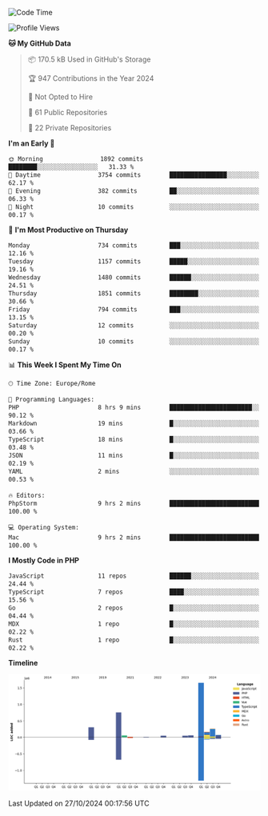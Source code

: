 <!--START_SECTION:waka-->
![Code Time](http://img.shields.io/badge/Code%20Time-5%2C410%20hrs%2034%20mins-blue)

![Profile Views](http://img.shields.io/badge/Profile%20Views-0-blue)

**🐱 My GitHub Data** 

> 📦 170.5 kB Used in GitHub's Storage 
 > 
> 🏆 947 Contributions in the Year 2024
 > 
> 🚫 Not Opted to Hire
 > 
> 📜 61 Public Repositories 
 > 
> 🔑 22 Private Repositories 
 > 
**I'm an Early 🐤** 

```text
🌞 Morning                1892 commits        ████████░░░░░░░░░░░░░░░░░   31.33 % 
🌆 Daytime                3754 commits        ████████████████░░░░░░░░░   62.17 % 
🌃 Evening                382 commits         ██░░░░░░░░░░░░░░░░░░░░░░░   06.33 % 
🌙 Night                  10 commits          ░░░░░░░░░░░░░░░░░░░░░░░░░   00.17 % 
```
📅 **I'm Most Productive on Thursday** 

```text
Monday                   734 commits         ███░░░░░░░░░░░░░░░░░░░░░░   12.16 % 
Tuesday                  1157 commits        █████░░░░░░░░░░░░░░░░░░░░   19.16 % 
Wednesday                1480 commits        ██████░░░░░░░░░░░░░░░░░░░   24.51 % 
Thursday                 1851 commits        ████████░░░░░░░░░░░░░░░░░   30.66 % 
Friday                   794 commits         ███░░░░░░░░░░░░░░░░░░░░░░   13.15 % 
Saturday                 12 commits          ░░░░░░░░░░░░░░░░░░░░░░░░░   00.20 % 
Sunday                   10 commits          ░░░░░░░░░░░░░░░░░░░░░░░░░   00.17 % 
```


📊 **This Week I Spent My Time On** 

```text
🕑︎ Time Zone: Europe/Rome

💬 Programming Languages: 
PHP                      8 hrs 9 mins        ███████████████████████░░   90.12 % 
Markdown                 19 mins             █░░░░░░░░░░░░░░░░░░░░░░░░   03.66 % 
TypeScript               18 mins             █░░░░░░░░░░░░░░░░░░░░░░░░   03.48 % 
JSON                     11 mins             █░░░░░░░░░░░░░░░░░░░░░░░░   02.19 % 
YAML                     2 mins              ░░░░░░░░░░░░░░░░░░░░░░░░░   00.53 % 

🔥 Editors: 
PhpStorm                 9 hrs 2 mins        █████████████████████████   100.00 % 

💻 Operating System: 
Mac                      9 hrs 2 mins        █████████████████████████   100.00 % 
```

**I Mostly Code in PHP** 

```text
JavaScript               11 repos            ██████░░░░░░░░░░░░░░░░░░░   24.44 % 
TypeScript               7 repos             ████░░░░░░░░░░░░░░░░░░░░░   15.56 % 
Go                       2 repos             █░░░░░░░░░░░░░░░░░░░░░░░░   04.44 % 
MDX                      1 repo              █░░░░░░░░░░░░░░░░░░░░░░░░   02.22 % 
Rust                     1 repo              █░░░░░░░░░░░░░░░░░░░░░░░░   02.22 % 
```



**Timeline**

![Lines of Code chart](https://raw.githubusercontent.com/frnwtr/frnwtr/main/assets/bar_graph.png)


 Last Updated on 27/10/2024 00:17:56 UTC
<!--END_SECTION:waka-->